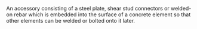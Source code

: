 An accessory consisting of a steel plate, shear stud connectors or welded-on rebar which is embedded into the surface of a concrete element so that other elements can be welded or bolted onto it later.